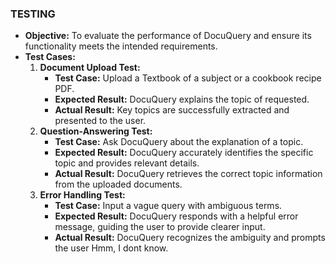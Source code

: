 
### TESTING
- **Objective:** To evaluate the performance of DocuQuery and ensure its functionality meets the intended requirements.
- **Test Cases:**
  1. **Document Upload Test:**
     - **Test Case:** Upload a Textbook of a subject or a cookbook recipe  PDF.
     - **Expected Result:** DocuQuery explains the topic of requested.
     - **Actual Result:** Key topics are successfully extracted and presented to the user.
  2. **Question-Answering Test:**
     - **Test Case:** Ask DocuQuery about the explanation of a topic.
     - **Expected Result:** DocuQuery accurately identifies the specific topic and provides relevant details.
     - **Actual Result:** DocuQuery retrieves the correct topic information from the uploaded documents.
  3. **Error Handling Test:**
     - **Test Case:** Input a vague query with ambiguous terms.
     - **Expected Result:** DocuQuery responds with a helpful error message, guiding the user to provide clearer input.
     - **Actual Result:** DocuQuery recognizes the ambiguity and prompts the user Hmm, I dont know.







